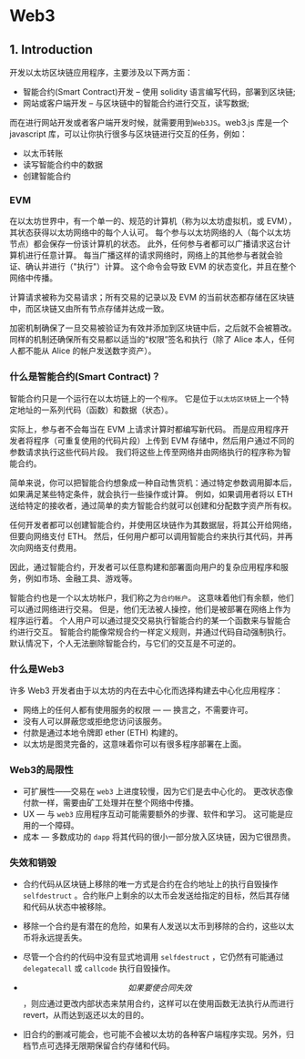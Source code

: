 # Web3 

## 1. Introduction

开发以太坊区块链应用程序，主要涉及以下两方面：
- 智能合约(Smart Contract)开发 – 使用 solidity 语言编写代码，部署到区块链;
- 网站或客户端开发 – 与区块链中的智能合约进行交互，读写数据;

而在进行网站开发或者客户端开发时候，就需要用到```Web3JS```。web3.js 库是一个 javascript 库，可以让你执行很多与区块链进行交互的任务，例如：

- 以太币转账
- 读写智能合约中的数据
- 创建智能合约

### EVM

在以太坊世界中，有一个单一的、规范的计算机（称为以太坊虚拟机，或 EVM），其状态获得以太坊网络中的每个人认可。 每个参与以太坊网络的人（每个以太坊节点）都会保存一份该计算机的状态。 此外，任何参与者都可以广播请求这台计算机进行任意计算。 每当广播这样的请求网络时，网络上的其他参与者就会验证、确认并进行（"执行"）计算。 这个命令会导致 EVM 的状态变化，并且在整个网络中传播。

计算请求被称为交易请求；所有交易的记录以及 EVM 的当前状态都存储在区块链中，而区块链又由所有节点存储并达成一致。

加密机制确保了一旦交易被验证为有效并添加到区块链中后，之后就不会被篡改。 同样的机制还确保所有交易都以适当的“权限”签名和执行（除了 Alice 本人，任何人都不能从 Alice 的帐户发送数字资产）。


### 什么是智能合约(Smart Contract)？
智能合约只是一个运行在以太坊链上的一个```程序```。 它是位于```以太坊区块链```上一个特定地址的一系列代码（函数）和数据（状态）。

实际上，参与者不会每当在 EVM 上请求计算时都编写新代码。 而是应用程序开发者将程序（可重复使用的代码片段）上传到 EVM 存储中，然后用户通过不同的参数请求执行这些代码片段。 我们将这些上传至网络并由网络执行的程序称为智能合约。

简单来说，你可以把智能合约想象成一种自动售货机：通过特定参数调用脚本后，如果满足某些特定条件，就会执行一些操作或计算。 例如，如果调用者将以 ETH 送给特定的接收者，通过简单的卖方智能合约就可以创建和分配数字资产所有权。

任何开发者都可以创建智能合约，并使用区块链作为其数据层，将其公开给网络，但要向网络支付 ETH。 然后，任何用户都可以调用智能合约来执行其代码，并再次向网络支付费用。

因此，通过智能合约，开发者可以任意构建和部署面向用户的复杂应用程序和服务，例如市场、金融工具、游戏等。

智能合约也是一个以太坊帐户，我们称之为```合约帐户```。 这意味着他们有余额，他们可以通过网络进行交易。 但是，他们无法被人操控，他们是被部署在网络上作为程序运行着。 个人用户可以通过提交交易执行智能合约的某一个函数来与智能合约进行交互。 智能合约能像常规合约一样定义规则，并通过代码自动强制执行。 默认情况下，个人无法删除智能合约，与它们的交互是不可逆的。

### 什么是Web3
许多 Web3 开发者由于以太坊的内在去中心化而选择构建去中心化应用程序：

- 网络上的任何人都有使用服务的权限 — — 换言之，不需要许可。
- 没有人可以屏蔽您或拒绝您访问该服务。
- 付款是通过本地令牌即 ether (ETH) 构建的。
- 以太坊是图灵完备的，这意味着你可以有很多程序部署在上面。

### Web3的局限性
- 可扩展性——交易在 ```web3``` 上进度较慢，因为它们是去中心化的。 更改状态像付款一样，需要由矿工处理并在整个网络中传播。
- UX — 与 ```web3``` 应用程序互动可能需要额外的步骤、软件和学习。 这可能是应用的一个障碍。
- 成本 — 多数成功的 ```dapp``` 将其代码的很小一部分放入区块链，因为它很昂贵。

### 失效和销毁
- 合约代码从区块链上移除的唯一方式是合约在合约地址上的执行自毁操作 ```selfdestruct``` 。合约账户上剩余的以太币会发送给指定的目标，然后其存储和代码从状态中被移除。

- 移除一个合约是有潜在的危险，如果有人发送以太币到移除的合约，这些以太币将永远提丢失。

- 尽管一个合约的代码中没有显式地调用 ```selfdestruct``` ，它仍然有可能通过 ```delegatecall``` 或 ```callcode``` 执行自毁操作。

- $$如果要使合同失效$$，则应通过更改内部状态来禁用合约，这样可以在使用函数无法执行从而进行 revert，从而达到返还以太的目的。

- 旧合约的删减可能会，也可能不会被以太坊的各种客户端程序实现。另外，归档节点可选择无限期保留合约存储和代码。
